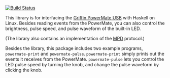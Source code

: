 [![Build Status](https://travis-ci.org/ppelleti/hs-powermate.svg?branch=master)](https://travis-ci.org/ppelleti/powermate)

This library is for interfacing the [Griffin PowerMate USB][1] with
Haskell on Linux.  Besides reading events from the PowerMate, you
can also control the brightness, pulse speed, and pulse waveform of
the built-in LED.

(The library also contains an implementation of the [MPD][2]
protocol.)

Besides the library, this package includes two example programs,
`powermate-print` and `powermate-pulse`.  `powermate-print` simply
prints out the events it receives from the PowerMate.
`powermate-pulse` lets you control the LED pulse speed by
turning the knob, and change the pulse waveform by clicking the knob.

[1]: https://griffintechnology.com/us/powermate
[2]: https://musicpd.org/doc/protocol/
